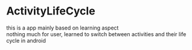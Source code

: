 # ActivityLifeCycle
this is a app mainly based on learning aspect 
<br>
nothing much for user, learned to switch between activities and their life cycle in android

